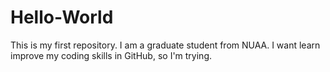 # Hello-World
This is my first repository.
I am a graduate student from NUAA. I want learn improve my coding skills in GitHub, so I'm trying.
